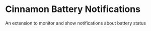# Cinnamon Battery Notifications
An extension to monitor and show notifications about battery status
